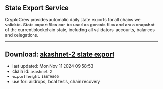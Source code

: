 ## State Export Service
CryptoCrew provides automatic daily state exports for all chains we validate. State export files can be used as genesis files and are a snapshot of the current blockchain state, including all validators, accounts, balances and delegations.

---
**Download: [akashnet-2 state export](https://dl-eu2.ccvalidators.com/SERVICE/akash/akashnet-2_export_18879866.json)**
---

- last updated: Mon Nov 11 2024 09:58:53
- chain id: `akashnet-2`
- export height: `18879866`
- use for: airdrops, local tests, chain recovery
